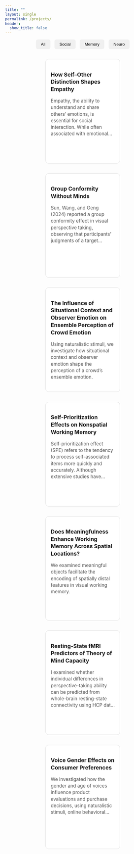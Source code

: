 ```yaml
---
title: ""
layout: single
permalink: /projects/
header:
  show_title: false
---
```


<div style="text-align:center; margin-bottom: 2rem;">
  <button class="filter-button" onclick="filterSelection('all')">All</button>
  <button class="filter-button" onclick="filterSelection('social')">Social</button>
  <button class="filter-button" onclick="filterSelection('memory')">Memory</button>
  <button class="filter-button" onclick="filterSelection('neuro')">Neuro</button>
</div>

<div class="project-cards">
  <a href="/projects/social/empathy_rtpj" class="card-link social">
    <div class="card">
      <h3>How Self–Other Distinction Shapes Empathy</h3>
      <p>Empathy, the ability to understand and share others’ emotions, is essential for social interaction. While often associated with emotional resonance, effective empathy also requires a clear distinction between self and other. The right temporoparietal junction (rTPJ), a region implicated in this distinction, has been shown to modulate empathic responses. However, prior work tends to treat empathy as a unitary process, overlooking its complex structure. Contemporary theories of pain empathy differentiate between automatic, bottom-up simulation and controlled, top-down regulation depending on context. These distinct components may rely on separable neural mechanisms. To address this, we apply multinomial processing tree (MPT) modeling to dissociate intentional empathy, unintentional empathy, and response bias. We then examine how rTPJ stimulation modulates each component, providing a more nuanced understanding of how self–other distinction contributes to empathic accuracy.</p>
    </div>
  </a>

  <a href="/projects/social/groupbias_perspectivetaking" class="card-link social">
    <div class="card">
      <h3>Group Conformity Without Minds</h3>
      <p>Sun, Wang, and Geng (2024) reported a group conformity effect in visual perspective taking, observing that participants' judgments of a target avatar’s viewpoint were biased toward the average viewpoint of surrounding avatars. This interpretation relies on the assumption that participants adopt the avatar’s perspective. However, such bias may alternatively arise from domain-general mechanisms, such as ensemble coding of directional information, without necessarily invoking social reasoning. To test this possibility, the present study replicates the original paradigm using non-social stimuli—specifically, replacing avatars with isosceles triangles. This manipulation is intended to eliminate any motivation for participants to attribute mental states to the stimuli, while preserving the directional cues present in the original task. If the effect is replicated under these non-social conditions, it would suggest that the observed bias reflects ensemble-based spatial coding, rather than social-cognitive processes.</p>
    </div>
  </a>

  <a href="/projects/social/cep" class="card-link social">
    <div class="card">
      <h3>The Influence of Situational Context and Observer Emotion on Ensemble Perception of Crowd Emotion</h3>
      <p>Using naturalistic stimuli, we investigate how situational context and observer emotion shape the perception of a crowd’s ensemble emotion.</p>
    </div>
  </a>

  <a href="/projects/memory/spe8vcs" class="card-link memory">
    <div class="card">
      <h3>Self-Prioritization Effects on Nonspatial Working Memory</h3>
      <p>Self-prioritization effect (SPE) refers to the tendency to process self-associated items more quickly and accurately. Although extensive studies have demonstrated the SPE on perception, findings regarding its effects on working memory (WM) remain inconsistent. Some studies reported improved WM speed and accuracy for self-associated items (Yin et al., 2019; Yin et al., 2019: Yin & Chen, 2024), while others failed to find such an effect (Constable et al., 2019). Investigating the SPE on WM is important for understanding egocentric biases in cognition, since maintaining and evaluating information in WM is fundamental to decision-making and cognitive control (Baddeley, 2003; D’Esposito & Postle, 2015).
The current study examined the SPE on shape-based WM across two experiments. Participants associated themselves and others with specific colors and completed a delayed matched-to-sample task (Experiment 1) or a reproduction task (Experiment 2) for the shapes of objects presented in each color. Results revealed no difference in WM responses for shapes between the self and other conditions, but WM responses for colors were faster in the self condition than in the other. Therefore, the current study limits the scope of self-prioritization to self-associated features, rather than to entire objects that contain those features.
</p>
    </div>
  </a>

  <a href="/projects/memory/meaningfulness" class="card-link memory">
    <div class="card">
      <h3>Does Meaningfulness Enhance Working Memory Across Spatial Locations?</h3>
      <p>We examined meaningful objects facilitate the encoding of spatially distal features in visual working memory.</p>
    </div>
  </a>

  <a href="/projects/neuro/predicting-empathy" class="card-link neuro">
    <div class="card">
      <h3>Resting-State fMRI Predictors of Theory of Mind Capacity</h3>
      <p>I examined whether individual differences in perspective-taking ability can be predicted from whole-brain resting-state connectivity using HCP data and SVM modeling.</p>
    </div>
  </a>

  <a href="/projects/neuro/voice-gender" class="card-link neuro">
    <div class="card">
      <h3>Voice Gender Effects on Consumer Preferences</h3>
      <p>We investigated how the gender and age of voices influence product evaluations and purchase decisions, using naturalistic stimuli, online behavioral tasks, and fNIRS neuroimaging.</p>
    </div>
  </a>
</div>

<script>
function filterSelection(category) {
  const links = document.querySelectorAll('.card-link');
  links.forEach(link => {
    if (category === 'all' || link.classList.contains(category)) {
      link.style.display = 'block';
    } else {
      link.style.display = 'none';
    }
  });
}
filterSelection('all');
</script>

<style>
/* Filter buttons */
.filter-button {
  padding: 0.5rem 1rem;
  margin: 0 0.3rem;
  background: #f0f0f0;
  border: none;
  border-radius: 6px;
  cursor: pointer;
  font-weight: 500;
}
.filter-button:hover {
  background: #e0e0e0;
}

/* Card grid layout */
.project-cards {
  display: flex;
  flex-wrap: wrap;
  justify-content: center;
  gap: 2rem;
  margin-top: 1.5rem;
}

.card-link {
  text-decoration: none;
  color: inherit;
  width: 48%;
  transition: transform 0.2s, box-shadow 0.2s;
}

.card-link:hover .card {
  box-shadow: 0 4px 12px rgba(0, 0, 0, 0.1);
  transform: translateY(-2px);
}

.card-link:hover h3,
.card-link:hover p {
  text-decoration: none;
  color: inherit;
}

.card {
  background: #fff;
  border: 1px solid #ddd;
  border-radius: 10px;
  padding: 0.8rem 1rem;
  height: 310px;
  justify-content: flex-start;
  overflow: hidden;
}

.card h3 {
  font-size: 1.1rem;
  margin-bottom: 0.6rem;
  line-height: 1.35;
  word-break: break-word;
  overflow-wrap: break-word;
}

.card p {
  font-size: 0.95rem;
  color: #555;
  line-height: 1.4;
  height: auto; /* height 대신 max-height로 제한 */
  max-height: calc(1.4em * 6); /* 6줄 */
  display: -webkit-box;
  -webkit-line-clamp: 6;
  -webkit-box-orient: vertical;
  overflow: hidden;
  text-overflow: ellipsis;
  white-space: normal;
}

/* Mobile responsiveness */
@media screen and (max-width: 768px) {
  .card-link {
    width: 100%;
    max-width: 95%;
  }
}
</style>
